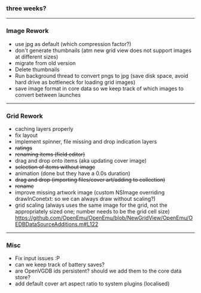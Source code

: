 ### three weeks?

***

### Image Rework
- use jpg as default (which compression factor?)
- don't generate thumbnails (atm new grid view does not support images at different sizes)
- migrate from old version
 - Delete thumbnails
 - Run background thread to convert pngs to jpg (save disk space, avoid hard drive as bottleneck for loading grid images)
 - save image format in core data so we keep track of which images to convert between launches

***

### Grid Rework
- caching layers properly
- fix layout
- implement spinner, file missing and drop indication layers
- ~~ratings~~
- ~~renaming items (field editor)~~
- drag and drop onto items (aka updating cover image)
- ~~selection of items without image~~
- animation (done but they have a 0.0s duration)
- ~~drag and drop (importing files/cover art/adding to collection)~~
- ~~rename~~
- improve missing artwork image (custom NSImage overriding drawInConetxt: so we can always draw without scaling?)
- grid scaling (always uses the same image for the grid, not the appropriately sized one; number needs to be the grid cell size) https://github.com/OpenEmu/OpenEmu/blob/NewGridView/OpenEmu/OEDBDataSourceAdditions.m#L122

***

### Misc
- Fix input issues :P
- can we keep track of battery saves?
- are OpenVGDB ids persistent? should we add them to the core data store?
- add default cover art aspect ratio to system plugins (localised)
